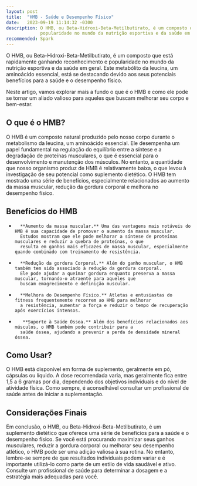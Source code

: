 ```yaml
---
layout: post
title:  "HMB - Saúde e Desempenho Físico"
date:   2023-09-19 11:14:32 -0300
description: O HMB, ou Beta-Hidroxi-Beta-Metilbutirato, é um composto que está rapidamente ganhando reconhecimento e 
             popularidade no mundo da nutrição esportiva e da saúde em geral.
recommended: Spark
---
```

O HMB, ou Beta-Hidroxi-Beta-Metilbutirato, é um composto que está rapidamente ganhando reconhecimento e popularidade no 
mundo da nutrição esportiva e da saúde em geral. Este metabólito da leucina, um aminoácido essencial, está se destacando 
devido aos seus potenciais benefícios para a saúde e o desempenho físico. 

Neste artigo, vamos explorar mais a fundo o 
que é o HMB e como ele pode se tornar um aliado valioso para aqueles que buscam melhorar seu corpo e bem-estar.

## O que é o HMB?
O HMB é um composto natural produzido pelo nosso corpo durante o metabolismo da leucina, um aminoácido essencial. 
Ele desempenha um papel fundamental na regulação do equilíbrio entre a síntese e a degradação de proteínas musculares, 
o que é essencial para o desenvolvimento e manutenção dos músculos. No entanto, a quantidade que nosso organismo produz 
de HMB é relativamente baixa, o que levou à investigação de seu potencial como suplemento dietético.
O HMB tem mostrado uma série de benefícios, especialmente relacionados ao aumento da massa muscular, redução da gordura 
corporal e melhora no desempenho físico.

## Benefícios do HMB
-       **Aumento da massa muscular.** Uma das vantagens mais notáveis do HMB é sua capacidade de promover o aumento da massa muscular. 
        Estudos mostram que ele pode melhorar a síntese de proteínas musculares e reduzir a quebra de proteínas, o que 
        resulta em ganhos mais eficazes de massa muscular, especialmente quando combinado com treinamento de resistência.
-       **Redução da gordura Corporal.** Além do ganho muscular, o HMB também tem sido associado à redução da gordura corporal. 
        Ele pode ajudar a queimar gordura enquanto preserva a massa muscular, tornando-o atraente para aqueles que 
        buscam emagrecimento e definição muscular.
-       **Melhora do Desempenho Físico.** Atletas e entusiastas do fitness frequentemente recorrem ao HMB para melhorar
        a resistência, aumentar a força e reduzir o tempo de recuperação após exercícios intensos.
-        **Suporte à Saúde Óssea.** Além dos benefícios relacionados aos músculos, o HMB também pode contribuir para a
        saúde óssea, ajudando a prevenir a perda de densidade mineral óssea.

## Como Usar?
O HMB está disponível em forma de suplemento, geralmente em pó, cápsulas ou líquido. A dose recomendada varia, mas 
geralmente fica entre 1,5 a 6 gramas por dia, dependendo dos objetivos individuais e do nível de atividade física. 
Como sempre, é aconselhável consultar um profissional de saúde antes de iniciar a suplementação.

## Considerações Finais
Em conclusão, o HMB, ou Beta-Hidroxi-Beta-Metilbutirato, é um suplemento dietético que oferece uma série de benefícios 
para a saúde e o desempenho físico. Se você está procurando maximizar seus ganhos musculares, reduzir a gordura corporal
ou melhorar seu desempenho atlético, o HMB pode ser uma adição valiosa à sua rotina. No entanto, lembre-se sempre de que 
resultados individuais podem variar e é importante utilizá-lo como parte de um estilo de vida saudável e ativo. Consulte 
um profissional de saúde para determinar a dosagem e a estratégia mais adequadas para você.
